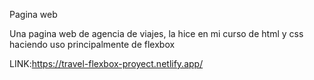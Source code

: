 Pagina web

Una pagina web de agencia de viajes, la hice en mi curso de html y css haciendo uso principalmente de flexbox

LINK:https://travel-flexbox-proyect.netlify.app/
